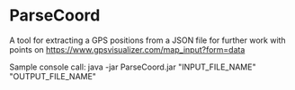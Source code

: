 # ParseCoord


A tool for extracting a GPS positions from a JSON file for further work with points on https://www.gpsvisualizer.com/map_input?form=data


Sample console call: java -jar ParseCoord.jar "INPUT_FILE_NAME" "OUTPUT_FILE_NAME"
